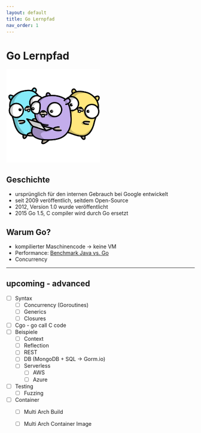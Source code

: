 ```yaml
---
layout: default
title: Go Lernpfad
nav_order: 1
---
```


# Go Lernpfad

<img src="images/learning_group_gophers.png" alt="learning_gophers" height="250"/>



## Geschichte 
- ursprünglich für den internen Gebrauch bei Google entwickelt
- seit 2009 veröffentlich, seitdem Open-Source
- 2012, Version 1.0 wurde veröffentlicht
- 2015 Go 1.5, C compiler wird durch Go ersetzt

## Warum Go?
- kompilierter Maschinencode -> keine VM
- Performance: [Benchmark Java vs. Go](https://benchmarksgame-team.pages.debian.net/benchmarksgame/fastest/go.html)
- Concurrency

---

## upcoming - advanced
- [ ] Syntax
    - [ ] Concurrency (Goroutines)
    - [ ] Generics
    - [ ] Closures
- [ ] Cgo - go call C code
- [ ] Beispiele
    - [ ] Context    
    - [ ] Reflection
    - [ ] REST
    - [ ] DB (MongoDB + SQL -> Gorm.io)
    - [ ] Serverless
        - [ ] AWS
        - [ ] Azure
- [ ] Testing
    - [ ] Fuzzing
- [ ] Container
    - [ ] Multi Arch Build
    - [ ] Multi Arch Container Image
    
